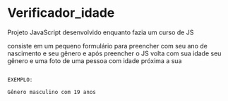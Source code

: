 # Verificador_idade

Projeto JavaScript desenvolvido enquanto fazia um curso de JS 

consiste em um pequeno formulário para preencher com seu ano de nascimento e seu gênero e após preencher o JS volta com sua idade seu gênero e uma foto de uma pessoa com idade próxima a sua

                                                                                    EXEMPLO:
                                                                            Gênero masculino com 19 anos
